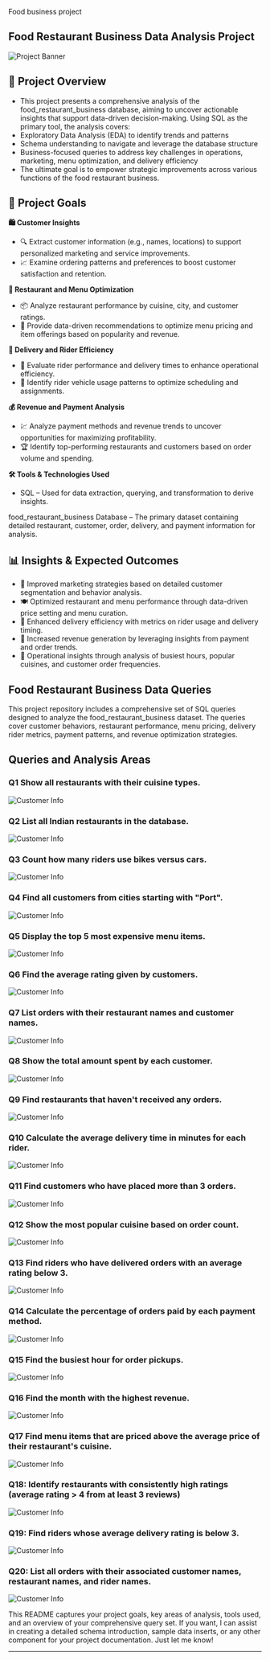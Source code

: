 Food business project

## Food Restaurant Business Data Analysis Project

![Project Banner](https://github.com/akash250298/SQL_Food_Inventory_Project/blob/main/Code%20Outputs/food.jpg)

## 📌 Project Overview

- This project presents a comprehensive analysis of the food_restaurant_business database, aiming to uncover actionable insights that support data-driven decision-making. Using SQL as the primary tool, the analysis covers:
- Exploratory Data Analysis (EDA) to identify trends and patterns
- Schema understanding to navigate and leverage the database structure
- Business-focused queries to address key challenges in operations, marketing, menu optimization, and delivery efficiency
- The ultimate goal is to empower strategic improvements across various functions of the food restaurant business.

## 🎯 Project Goals

**🛍️ Customer Insights**
- 🔍 Extract customer information (e.g., names, locations) to support personalized marketing and service improvements.
- 📈 Examine ordering patterns and preferences to boost customer satisfaction and retention.

**🍴 Restaurant and Menu Optimization**
- 📦 Analyze restaurant performance by cuisine, city, and customer ratings.
- 🌟 Provide data-driven recommendations to optimize menu pricing and item offerings based on popularity and revenue.

**🚚 Delivery and Rider Efficiency**
- 💨 Evaluate rider performance and delivery times to enhance operational efficiency.
- 🛵 Identify rider vehicle usage patterns to optimize scheduling and assignments.

**💰 Revenue and Payment Analysis**
- 💹 Analyze payment methods and revenue trends to uncover opportunities for maximizing profitability.
- 🏆 Identify top-performing restaurants and customers based on order volume and spending.

**🛠️ Tools & Technologies Used**
- SQL – Used for data extraction, querying, and transformation to derive insights.

food_restaurant_business Database – The primary dataset containing detailed restaurant, customer, order, delivery, and payment information for analysis.

## 📊 Insights & Expected Outcomes

- 🎯 Improved marketing strategies based on detailed customer segmentation and behavior analysis.
- 🍽️ Optimized restaurant and menu performance through data-driven price setting and menu curation.
- 🚀 Enhanced delivery efficiency with metrics on rider usage and delivery timing.
- 💸 Increased revenue generation by leveraging insights from payment and order trends.
- 📅 Operational insights through analysis of busiest hours, popular cuisines, and customer order frequencies.

## Food Restaurant Business Data Queries
This project repository includes a comprehensive set of SQL queries designed to analyze the food_restaurant_business dataset. The queries cover customer behaviors, restaurant performance, menu pricing, delivery rider metrics, payment patterns, and revenue optimization strategies.

## Queries and Analysis Areas

### Q1 Show all restaurants with their cuisine types.
![Customer Info](https://github.com/akash250298/SQL_Food_Inventory_Project/blob/main/Code%20Outputs/Q1.png)

### Q2 List all Indian restaurants in the database.
![Customer Info](https://github.com/akash250298/SQL_Food_Inventory_Project/blob/main/Code%20Outputs/Q2.png)

### Q3 Count how many riders use bikes versus cars.
![Customer Info](https://github.com/akash250298/SQL_Food_Inventory_Project/blob/main/Code%20Outputs/Q3.png)

### Q4 Find all customers from cities starting with "Port".
![Customer Info](https://github.com/akash250298/SQL_Food_Inventory_Project/blob/main/Code%20Outputs/Q4.png)

### Q5 Display the top 5 most expensive menu items.
![Customer Info](https://github.com/akash250298/SQL_Food_Inventory_Project/blob/main/Code%20Outputs/Q5.png)

### Q6 Find the average rating given by customers.
![Customer Info](https://github.com/akash250298/SQL_Food_Inventory_Project/blob/main/Code%20Outputs/Q6.png)

### Q7 List orders with their restaurant names and customer names.
![Customer Info](https://github.com/akash250298/SQL_Food_Inventory_Project/blob/main/Code%20Outputs/Q7.png)

### Q8 Show the total amount spent by each customer.
![Customer Info](https://github.com/akash250298/SQL_Food_Inventory_Project/blob/main/Code%20Outputs/Q8.png)

### Q9 Find restaurants that haven't received any orders.
![Customer Info](https://github.com/akash250298/SQL_Food_Inventory_Project/blob/main/Code%20Outputs/Q9.png)

### Q10 Calculate the average delivery time in minutes for each rider.
![Customer Info](https://github.com/akash250298/SQL_Food_Inventory_Project/blob/main/Code%20Outputs/Q10.png)

### Q11 Find customers who have placed more than 3 orders.
![Customer Info](https://github.com/akash250298/SQL_Food_Inventory_Project/blob/main/Code%20Outputs/Q11.png)

### Q12 Show the most popular cuisine based on order count.
![Customer Info](https://github.com/akash250298/SQL_Food_Inventory_Project/blob/main/Code%20Outputs/Q12.png)

### Q13 Find riders who have delivered orders with an average rating below 3.
![Customer Info](https://github.com/akash250298/SQL_Food_Inventory_Project/blob/main/Code%20Outputs/Q13.png)

### Q14 Calculate the percentage of orders paid by each payment method.
![Customer Info](https://github.com/akash250298/SQL_Food_Inventory_Project/blob/main/Code%20Outputs/Q14.png)

### Q15 Find the busiest hour for order pickups.
![Customer Info](https://github.com/akash250298/SQL_Food_Inventory_Project/blob/main/Code%20Outputs/Q15.png)

### Q16 Find the month with the highest revenue.
![Customer Info](https://github.com/akash250298/SQL_Food_Inventory_Project/blob/main/Code%20Outputs/Q16.png)

### Q17 Find menu items that are priced above the average price of their restaurant's cuisine.
![Customer Info](https://github.com/akash250298/SQL_Food_Inventory_Project/blob/main/Code%20Outputs/Q17.png)

### Q18: Identify restaurants with consistently high ratings (average rating > 4 from at least 3 reviews)
![Customer Info](https://github.com/akash250298/SQL_Food_Inventory_Project/blob/main/Code%20Outputs/Q18.png)

### Q19:  Find riders whose average delivery rating is below 3.
![Customer Info](https://github.com/akash250298/SQL_Food_Inventory_Project/blob/main/Code%20Outputs/Q19.png)

### Q20: List all orders with their associated customer names, restaurant names, and rider names.
![Customer Info](https://github.com/akash250298/SQL_Food_Inventory_Project/blob/main/Code%20Outputs/Q20.png)

This README captures your project goals, key areas of analysis, tools used, and an overview of your comprehensive query set. If you want, I can assist in creating a detailed schema introduction, sample data inserts, or any other component for your project documentation. Just let me know!

---
